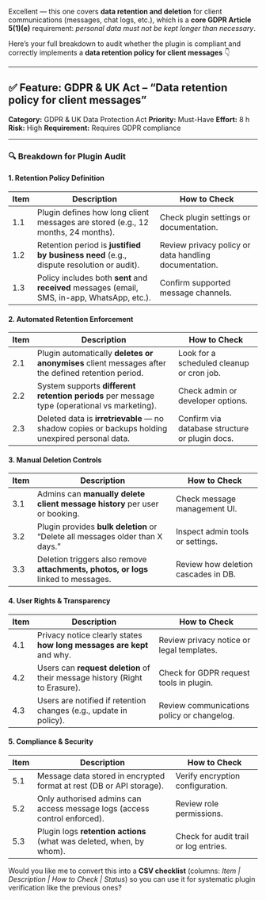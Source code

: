 Excellent — this one covers **data retention and deletion** for client communications (messages, chat logs, etc.), which is a **core GDPR Article 5(1)(e)** requirement: *personal data must not be kept longer than necessary*.

Here’s your full breakdown to audit whether the plugin is compliant and correctly implements a **data retention policy for client messages** 👇

---

## ✅ **Feature: GDPR & UK Act – “Data retention policy for client messages”**

**Category:** GDPR & UK Data Protection Act
**Priority:** Must-Have
**Effort:** 8 h
**Risk:** High
**Requirement:** Requires GDPR compliance

---

### 🔍 **Breakdown for Plugin Audit**

#### 1. **Retention Policy Definition**

| Item | Description                                                                                   | How to Check                                          |
| ---- | --------------------------------------------------------------------------------------------- | ----------------------------------------------------- |
| 1.1  | Plugin defines how long client messages are stored (e.g., 12 months, 24 months).              | Check plugin settings or documentation.               |
| 1.2  | Retention period is **justified by business need** (e.g., dispute resolution or audit).       | Review privacy policy or data handling documentation. |
| 1.3  | Policy includes both **sent** and **received** messages (email, SMS, in-app, WhatsApp, etc.). | Confirm supported message channels.                   |


#### 2. **Automated Retention Enforcement**

| Item | Description                                                                                        | How to Check                                   |
| ---- | -------------------------------------------------------------------------------------------------- | ---------------------------------------------- |
| 2.1  | Plugin automatically **deletes or anonymises** client messages after the defined retention period. | Look for a scheduled cleanup or cron job.      |
| 2.2  | System supports **different retention periods** per message type (operational vs marketing).       | Check admin or developer options.              |
| 2.3  | Deleted data is **irretrievable** — no shadow copies or backups holding unexpired personal data.   | Confirm via database structure or plugin docs. |



#### 3. **Manual Deletion Controls**

| Item | Description                                                                        | How to Check                        |
| ---- | ---------------------------------------------------------------------------------- | ----------------------------------- |
| 3.1  | Admins can **manually delete client message history** per user or booking.         | Check message management UI.        |
| 3.2  | Plugin provides **bulk deletion** or “Delete all messages older than X days.”      | Inspect admin tools or settings.    |
| 3.3  | Deletion triggers also remove **attachments, photos, or logs** linked to messages. | Review how deletion cascades in DB. |

#### 4. **User Rights & Transparency**

| Item | Description                                                                 | How to Check                               |
| ---- | --------------------------------------------------------------------------- | ------------------------------------------ |
| 4.1  | Privacy notice clearly states **how long messages are kept** and why.       | Review privacy notice or legal templates.  |
| 4.2  | Users can **request deletion** of their message history (Right to Erasure). | Check for GDPR request tools in plugin.    |
| 4.3  | Users are notified if retention changes (e.g., update in policy).           | Review communications policy or changelog. |


#### 5. **Compliance & Security**

| Item | Description                                                               | How to Check                          |
| ---- | ------------------------------------------------------------------------- | ------------------------------------- |
| 5.1  | Message data stored in encrypted format at rest (DB or API storage).      | Verify encryption configuration.      |
| 5.2  | Only authorised admins can access message logs (access control enforced). | Review role permissions.              |
| 5.3  | Plugin logs **retention actions** (what was deleted, when, by whom).      | Check for audit trail or log entries. |


Would you like me to convert this into a **CSV checklist** (columns: *Item | Description | How to Check | Status*) so you can use it for systematic plugin verification like the previous ones?
